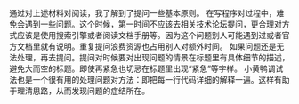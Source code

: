 通过对上述材料对阅读，我了解到了提问一些基本原则。
在写程序对过程中，难免会遇到一些问题。这个时候，第一时间不应该去相关技术论坛提问，更合理对方式应该是使用搜索引擎或者阅读文档手册等。因为这个问题别人可能遇到过或者官方文档里就有说明。重复提问浪费资源也占用别人对额外时间。
如果问题还是无法处理，再去提问。提问对时候要对出现问题的情景在标题里有具体细节的描述，避免大而空的标题。即使再紧急也切忌在标题里出现“紧急”等字样。
小黄鸭调试法也是一个很有用的处理问题对方法：即把每一行代码详细的解释一遍。这样有助于理清思路，从而发现问题的症结所在。